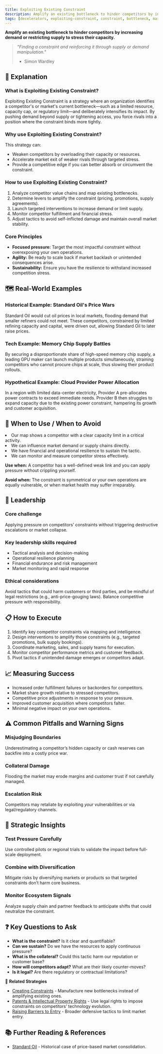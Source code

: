 ```yaml
---
title: Exploiting Existing Constraint
description: Amplify an existing bottleneck to hinder competitors by increasing demand or restricting supply to stress their capacity.
tags: [decelerators, exploiting-constraint, constraint, bottleneck, market-manipulation]
---
```


**Amplify an existing bottleneck to hinder competitors by increasing demand or restricting supply to stress their capacity.**

> *"Finding a constraint and reinforcing it through supply or demand manipulation."*
>
> - Simon Wardley

## 🤔 **Explanation**

### What is Exploiting Existing Constraint?

Exploiting Existing Constraint is a strategy where an organization identifies a competitor's or market's current bottleneck—such as a limited resource, capacity cap, or regulatory limit—and deliberately intensifies its impact. By pushing demand beyond supply or tightening access, you force rivals into a position where the constraint binds more tightly.

### Why use Exploiting Existing Constraint?

This strategy can:

- Weaken competitors by overloading their capacity or resources.
- Accelerate market exit of weaker rivals through targeted stress.
- Provide a competitive edge if you can better absorb or circumvent the constraint.

### How to use Exploiting Existing Constraint?

1. Analyze competitor value chains and map existing bottlenecks.
2. Determine levers to amplify the constraint (pricing, promotions, supply agreements).
3. Launch targeted interventions to increase demand or limit supply.
4. Monitor competitor fulfillment and financial stress.
5. Adjust tactics to avoid self-inflicted damage and maintain overall market stability.

### Core Principles

- **Focused pressure:** Target the most impactful constraint without overexposing your own operations.
- **Agility:** Be ready to scale back if market backlash or unintended consequences arise.
- **Sustainability:** Ensure you have the resilience to withstand increased competition stress.

## 🗺️ **Real-World Examples**

### Historical Example: Standard Oil's Price Wars

Standard Oil would cut oil prices in local markets, flooding demand that smaller refiners could not meet. These competitors, constrained by limited refining capacity and capital, were driven out, allowing Standard Oil to later raise prices.

### Tech Example: Memory Chip Supply Battles

By securing a disproportionate share of high-speed memory chip supply, a leading GPU maker can launch multiple products simultaneously, straining competitors who cannot procure chips at scale, thus slowing their product rollouts.

### Hypothetical Example: Cloud Provider Power Allocation

In a region with limited data-center electricity, Provider A pre-allocates power contracts to exceed immediate needs. Provider B then struggles to expand capacity due to the existing power constraint, hampering its growth and customer acquisition.

## 🚦 **When to Use / When to Avoid**

<Assessment strategyName="Exploiting Existing Constraint">
  <MapSignals>
    <li>Our map shows a competitor with a clear capacity limit in a critical activity.</li>
    <li>We can influence market demand or supply chains directly.</li>
  </MapSignals>
  <Readiness>
    <li>We have financial and operational resilience to sustain the tactic.</li>
    <li>We can monitor and measure competitor stress effectively.</li>
  </Readiness>
</Assessment>

**Use when:** A competitor has a well-defined weak link and you can apply pressure without crippling yourself.

**Avoid when:** The constraint is symmetrical or your own operations are equally vulnerable, or when market health may suffer irreparably.

## 🎯 **Leadership**

### Core challenge

Applying pressure on competitors’ constraints without triggering destructive escalations or market collapse.

### Key leadership skills required

- Tactical analysis and decision-making
- Operational resilience planning
- Financial endurance and risk management
- Market monitoring and rapid response

### Ethical considerations

Avoid tactics that could harm customers or third parties, and be mindful of legal restrictions (e.g., anti-price-gouging laws). Balance competitive pressure with responsibility.

## 📋 **How to Execute**

1. Identify key competitor constraints via mapping and intelligence.
2. Design interventions to amplify those constraints (e.g., targeted promotions, bulk supply bookings).
3. Coordinate marketing, sales, and supply teams for execution.
4. Monitor competitor performance metrics and customer feedback.
5. Pivot tactics if unintended damage emerges or competitors adapt.

## 📈 **Measuring Success**

- Increased order fulfillment failures or backorders for competitors.
- Market share growth relative to stressed competitors.
- Competitive price adjustments in response to your pressure.
- Improved customer acquisition where competitors falter.
- Minimal negative impact on your own operations.

## ⚠️ **Common Pitfalls and Warning Signs**

### Misjudging Boundaries

Underestimating a competitor’s hidden capacity or cash reserves can backfire into a costly price war.

### Collateral Damage

Flooding the market may erode margins and customer trust if not carefully managed.

### Escalation Risk

Competitors may retaliate by exploiting *your* vulnerabilities or via legal/regulatory channels.

## 🧠 **Strategic Insights**

### Test Pressure Carefully

Use controlled pilots or regional trials to validate the impact before full-scale deployment.

### Combine with Diversification

Mitigate risks by diversifying markets or products so that targeted constraints don’t harm core business.

### Monitor Ecosystem Signals

Analyze supply chain and partner feedback to anticipate shifts that could neutralize the constraint.

## ❓ **Key Questions to Ask**

- **What is the constraint?** Is it clear and quantifiable?
- **Can we sustain?** Do we have the resources to apply continuous pressure?
- **What is the collateral?** Could this tactic harm our reputation or customer base?
- **How will competitors adapt?** What are their likely counter-moves?
- **Is it legal?** Are there regulatory or contractual limitations?

🔀 **Related Strategies**

- [Creating Constraints](/strategies/decelerators/creating-constraints) - Manufacture new bottlenecks instead of amplifying existing ones.
- [Patents & Intellectual Property Rights](/strategies/decelerators/ipr) - Use legal rights to impose constraints on competitors’ technology evolution.
- [Raising Barriers to Entry](/strategies/defensive/raising-barriers-to-entry) - Broader defensive tactics to limit market entry.

## 📚 **Further Reading & References**

- [Standard Oil](https://en.wikipedia.org/wiki/Standard_Oil) - Historical case of price-based market consolidation.
